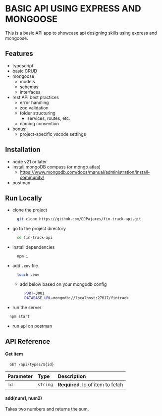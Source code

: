 
# BASIC API USING EXPRESS AND MONGOOSE

This is a basic API app to showcase api designing skills using express and mongoose.

## Features

- typescript
- basic CRUD
- mongoose
    - models
    - schemas
    - interfaces
- rest API best practices
    - error handling
    - zod validation
    - folder structuring
        - services, routes, etc.
    - naming convention
- bonus:
    - project-specific vscode settings
## Installation

- node v21 or later
- install mongoDB compass (or mongo atlas)
  - https://www.mongodb.com/docs/manual/administration/install-community/
- postman
## Run Locally

- clone the project
  ```bash
    git clone https://github.com/DJPajares/fin-track-api.git
  ```

- go to the project directory
  ```bash
    cd fin-track-api
  ```

- install dependencies
  ```bash
    npm i
  ```

- add `.env` file
  ```bash
    touch .env
  ```
  - add below based on your mongodb config
    ```bash
      PORT=3001
      DATABASE_URL=mongodb://localhost:27017/fintrack
    ```

- run the server
```bash
  npm start
```

- run api on postman
## API Reference

#### Get item

```http
  GET /api/types/${id}
```

| Parameter | Type     | Description                       |
| :-------- | :------- | :-------------------------------- |
| `id`      | `string` | **Required**. Id of item to fetch |

#### add(num1, num2)

Takes two numbers and returns the sum.

